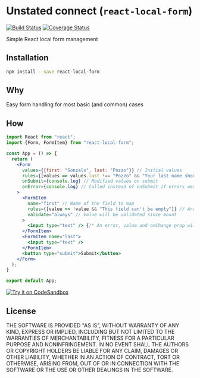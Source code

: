 # Unstated connect (`react-local-form`)
[![Build Status](https://travis-ci.org/goncy/react-local-form.svg?branch=master)](https://travis-ci.org/goncy/react-local-form)
[![Coverage Status](https://coveralls.io/repos/github/goncy/react-local-form/badge.svg?branch=master)](https://coveralls.io/github/goncy/react-local-form?branch=master)

Simple React local form management

## Installation
```sh
npm install --save react-local-form
```

## Why
Easy form handling for most basic (and common) cases

## How
```jsx
import React from "react";
import {Form, FormItem} from "react-local-form";

const App = () => {
  return (
    <Form
      values={{first: "Gonzalo", last: "Pozzo"}} // Initial values
      rules={[values => values.last !== "Pozzo" && "Your last name should be Pozzo"]} // Array of rules that should pass so the form can submit
      onSubmit={console.log} // Modified values on submit
      onError={console.log} // Called instead of onSubmit if errors were found on the form items or the form
    >
      <FormItem
        name="first" // Name of the field to map
        rules={[value => !value && "This field can't be empty"]} // Array of rules that should pass so the form can submit
        validate="always" // Value will be validated since mount
      >
        <input type="text" /> {/* An error, value and onChange prop will be passed to this component */}
      </FormItem>
      <FormItem name="last">
        <input type="text" />
      </FormItem>
      <button type="submit">Submit</button>
    </Form>
  );
}

export default App;
```
[![Try it on CodeSandbox](https://codesandbox.io/static/img/play-codesandbox.svg)](https://codesandbox.io/s/m456qj0m38)

## License
THE SOFTWARE IS PROVIDED "AS IS", WITHOUT WARRANTY OF ANY KIND, EXPRESS OR
IMPLIED, INCLUDING BUT NOT LIMITED TO THE WARRANTIES OF MERCHANTABILITY,
FITNESS FOR A PARTICULAR PURPOSE AND NONINFRINGEMENT. IN NO EVENT SHALL THE
AUTHORS OR COPYRIGHT HOLDERS BE LIABLE FOR ANY CLAIM, DAMAGES OR OTHER
LIABILITY, WHETHER IN AN ACTION OF CONTRACT, TORT OR OTHERWISE, ARISING FROM,
OUT OF OR IN CONNECTION WITH THE SOFTWARE OR THE USE OR OTHER DEALINGS IN
THE SOFTWARE.
